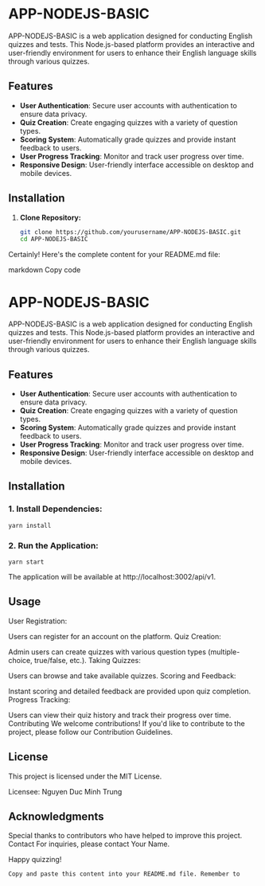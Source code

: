 # APP-NODEJS-BASIC

APP-NODEJS-BASIC is a web application designed for conducting English quizzes and tests. This Node.js-based platform provides an interactive and user-friendly environment for users to enhance their English language skills through various quizzes.

## Features

-   **User Authentication**: Secure user accounts with authentication to ensure data privacy.
-   **Quiz Creation**: Create engaging quizzes with a variety of question types.
-   **Scoring System**: Automatically grade quizzes and provide instant feedback to users.
-   **User Progress Tracking**: Monitor and track user progress over time.
-   **Responsive Design**: User-friendly interface accessible on desktop and mobile devices.

## Installation

1. **Clone Repository:**
    ```bash
    git clone https://github.com/yourusername/APP-NODEJS-BASIC.git
    cd APP-NODEJS-BASIC
    ```

Certainly! Here's the complete content for your README.md file:

markdown
Copy code

# APP-NODEJS-BASIC

APP-NODEJS-BASIC is a web application designed for conducting English quizzes and tests. This Node.js-based platform provides an interactive and user-friendly environment for users to enhance their English language skills through various quizzes.

## Features

-   **User Authentication**: Secure user accounts with authentication to ensure data privacy.
-   **Quiz Creation**: Create engaging quizzes with a variety of question types.
-   **Scoring System**: Automatically grade quizzes and provide instant feedback to users.
-   **User Progress Tracking**: Monitor and track user progress over time.
-   **Responsive Design**: User-friendly interface accessible on desktop and mobile devices.

## Installation

### 1. Install Dependencies:

```
yarn install
```

### 2. Run the Application:

```
yarn start
```

The application will be available at http://localhost:3002/api/v1.

## Usage

User Registration:

Users can register for an account on the platform.
Quiz Creation:

Admin users can create quizzes with various question types (multiple-choice, true/false, etc.).
Taking Quizzes:

Users can browse and take available quizzes.
Scoring and Feedback:

Instant scoring and detailed feedback are provided upon quiz completion.
Progress Tracking:

Users can view their quiz history and track their progress over time.
Contributing
We welcome contributions! If you'd like to contribute to the project, please follow our Contribution Guidelines.

## License

This project is licensed under the MIT License.

Licensee: Nguyen Duc Minh Trung

## Acknowledgments

Special thanks to contributors who have helped to improve this project.
Contact
For inquiries, please contact Your Name.

Happy quizzing!

```
Copy and paste this content into your README.md file. Remember to
```
